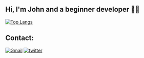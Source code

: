 ## Hi, I'm John and a beginner developer 🐱‍💻

[![Top Langs](https://github-readme-stats.vercel.app/api/top-langs/?username=RecantoDoJohn)](https://github.com/anuraghazra/github-readme-stats)

## Contact:
[![Gmail](https://img.shields.io/badge/Gmail-D14836?style=for-the-badge&logo=gmail&logoColor=white)](jmcastro.dev@gmail.com)
[![twitter](https://img.shields.io/badge/Twitter-1DA1F2?style=for-the-badge&logo=twitter&logoColor=white)](https://twitter.com/JohnRecanto)
